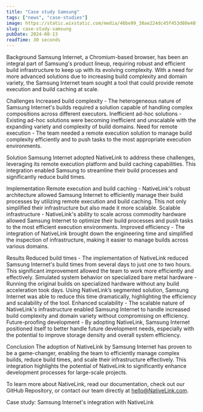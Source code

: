 ```yaml
---
title: "Case study Samsung"
tags: ["news", "case-studies"]
image: https://static.wixstatic.com/media/48be99_30ae224dc45f453d80e48f7b9078d330~mv2.png/v1/fill/w_648,h_394,al_c,q_85,usm_0.66_1.00_0.01,enc_auto/x%20(3).png
slug: case-study-samsung
pubDate: 2024-08-13
readTime: 30 seconds
---
```

Background
Samsung Internet, a Chromium-based browser, has been an integral part of
Samsung's product lineup, requiring robust and efficient build infrastructure
to keep up with its evolving complexity. With a need for more advanced
solutions due to increasing build complexity and domain variety, the Samsung
Internet team sought a tool that could provide remote execution and build
caching at scale.


Challenges
Increased build complexity - The heterogeneous nature of Samsung Internet's
builds required a solution capable of handling complex compositions across
different executors.
Inefficient ad-hoc solutions - Existing ad-hoc solutions were becoming
inefficient and unscalable with the expanding variety and complexity of build
domains.
Need for remote execution - The team needed a remote execution solution to
manage build complexity efficiently and to push tasks to the most appropriate
execution environments.

Solution
Samsung Internet adopted NativeLink to address these challenges, leveraging
its remote execution platform and build caching capabilities. This
integration enabled Samsung to streamline their build processes and
significantly reduce build times.


Implementation
Remote execution and build caching - NativeLink's robust architecture allowed
Samsung Internet to efficiently manage their build processes by utilizing
remote execution and build caching. This not only simplified their
infrastructure but also made it more scalable.
Scalable infrastructure - NativeLink's ability to scale across commodity
hardware allowed Samsung Internet to optimize their build processes and push
tasks to the most efficient execution environments.
Improved efficiency - The integration of NativeLink brought down the
engineering time and simplified the inspection of infrastructure, making it
easier to manage builds across various domains.

Results
Reduced build times - The implementation of NativeLink reduced Samsung
Internet's build times from several days to just one to two hours. This
significant improvement allowed the team to work more efficiently and
effectively.
Simulated system behavior on specialized bare metal hardware - Running the
original builds on specialized hardware without any build acceleration took
days. Using NativeLink’s segmented solution, Samsung Internet was able to
reduce this time dramatically, highlighting the efficiency and scalability of
the tool.
Enhanced scalability - The scalable nature of NativeLink's infrastructure
enabled Samsung Internet to handle increased build complexity and domain
variety without compromising on efficiency.
Future-proofing development - By adopting NativeLink, Samsung Internet
positioned itself to better handle future development needs, especially with
the potential to improve storage density and overall system efficiency.

Conclusion
The adoption of NativeLink by Samsung Internet has proven to be a
game-changer, enabling the team to efficiently manage complex builds, reduce
build times, and scale their infrastructure effectively. This integration
highlights the potential of NativeLink to significantly enhance development
processes for large-scale projects.


To learn more about NativeLink, read our documentation, check out our GitHub
Repository, or contact our team directly at hello@NativeLink.com.

Case study: Samsung Internet's integration with NativeLink
